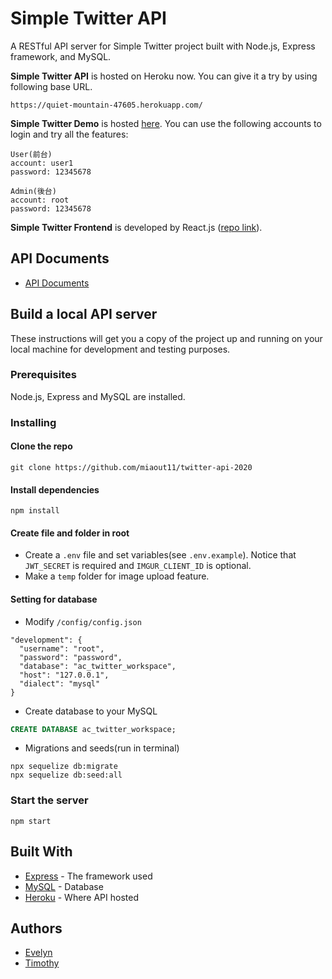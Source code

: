 # Simple Twitter API  
A RESTful API server for Simple Twitter project built with Node.js, Express framework, and MySQL.  

**Simple Twitter API** is hosted on Heroku now. You can give it a try by using following base URL.  
```
https://quiet-mountain-47605.herokuapp.com/
```

**Simple Twitter Demo** is hosted [here](https://yuwen-ctw.github.io/simple_twitter/login). You can use the following accounts to login and try all the features:  
```
User(前台)
account: user1
password: 12345678

Admin(後台)
account: root
password: 12345678
```

**Simple Twitter Frontend** is developed by React.js ([repo link](https://github.com/Yuwen-ctw/simple_twitter)).  

## API Documents  
* [API Documents](https://gabby-chimpanzee-de2.notion.site/API-Documents-8fbcef78100c4d3ebde095c3031a0856)  

## Build a local API server  
These instructions will get you a copy of the project up and running on your local machine for development and testing purposes.  

### Prerequisites
Node.js, Express and MySQL are installed.

### Installing
#### Clone the repo  
```
git clone https://github.com/miaout11/twitter-api-2020
```
#### Install dependencies  
```
npm install
```
#### Create file and folder in root  
* Create a `.env` file and set variables(see `.env.example`). Notice that `JWT_SECRET` is required and `IMGUR_CLIENT_ID` is optional.
* Make a `temp` folder for image upload feature.  
#### Setting for database  
* Modify `/config/config.json`
```
"development": {
  "username": "root",
  "password": "password",
  "database": "ac_twitter_workspace",
  "host": "127.0.0.1",
  "dialect": "mysql"
}
```
* Create database to your MySQL  
```SQL
CREATE DATABASE ac_twitter_workspace;
```
* Migrations and seeds(run in terminal)  
```
npx sequelize db:migrate
npx sequelize db:seed:all
```
### Start the server  
```
npm start
```
## Built With  

* [Express](https://expressjs.com/) - The framework used  
* [MySQL](https://www.mysql.com/) - Database  
* [Heroku](https://www.heroku.com/platform) - Where API hosted  

## Authors  
* [Evelyn](https://github.com/miaout11)  
* [Timothy](https://github.com/Coli-co)  
